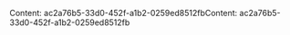 <span data-ttu-id="0142d-101">Content: ac2a76b5-33d0-452f-a1b2-0259ed8512fb</span><span class="sxs-lookup"><span data-stu-id="0142d-101">Content: ac2a76b5-33d0-452f-a1b2-0259ed8512fb</span></span>